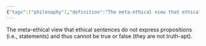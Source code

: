 ```yaml
---
{"tags":["philosophy"],"definition":"The meta-ethical view that ethical sentences do not express propositions (i.e., statements) and thus cannot be true or false (they are not truth-apt).","publish":true,"PassFrontmatter":true}
---
```


The meta-ethical view that ethical sentences do not express propositions (i.e., statements) and thus cannot be true or false (they are not truth-apt).
 
